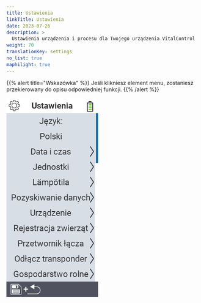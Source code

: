 ```yaml
---
title: Ustawienia
linkTitle: Ustawienia
date: 2023-07-26
description: >
  Ustawienia urządzenia i procesu dla Twojego urządzenia VitalControl
weight: 70
translationKey: settings
no_list: true
maphilight: true
---
```

{{% alert title="Wskazówka" %}}
Jeśli klikniesz element menu, zostaniesz przekierowany do opisu odpowiedniej funkcji.
{{% /alert %}}

<img src="images/menu.png" alt="Ustawienia VitalControl" title="Ustawienia" usemap="#workmap" class="maphilight" />

<map name="workmap">
  <area shape="rect" coords="2,40,230,120" alt="Język" title="Ustaw i trwale zapisz język interfejsu użytkownika na swoim urządzeniu VitalControl&#10;Kliknięcie myszą: otwórz dokumentację" href="/pl/docs/settings/language/">
  <area shape="rect" coords="2,120,230,160" alt="Data i czas" title="Tutaj ustawiasz datę i czas&#10;Kliknięcie myszą: otwórz dokumentację" href="/pl/docs/settings/datetime/">
  <area shape="rect" coords="2,160,230,200" alt="Jednostki" title="Tutaj wybierasz jednostki dla temperatury i masy&#10;Kliknięcie myszą: otwórz dokumentację" href="/pl/docs/settings/units/">
  <area shape="rect" coords="2,200,230,240" alt="Temperatura" title="Ustawienia temperatury dla aplikacji Twojego urządzenia VitalControl&#10;Kliknięcie myszą: otwórz dokumentację" href="/pl/docs/settings/temperature/">
   <area shape="rect" coords="2,240,230,280" alt="Pozyskiwanie danych" title="Tutaj zapisujesz istotne informacje dotyczące zbierania danych o zwierzętach&#10;Kliknięcie myszą: otwórz dokumentację" href="/pl/docs/settings/data-acquisition/">
   <area shape="rect" coords="2,280,230,320" alt="Urządzenie" title="Tutaj możesz dostosować różne ustawienia urządzenia&#10;Mausklick: zur Dokumentation" href="/pl/docs/settings/device/">
   <area shape="rect" coords="2,320,230,360" alt="Rejestracja zwierząt" title="Tutaj możesz dostosować kilka fabrycznych standardów dotyczących rejestracji nowych zwierząt do wymagań Twojego gospodarstwa.&#10;Kliknięcie myszą: otwórz dokumentację" href="/pl/docs/settings/animal-registration/">
   <area shape="rect" coords="2,360,230,400" alt="Powiązanie transpondera" title="Ustaw przypisanie transpondera na swoim urządzeniu VitalControl&#10;Kliknięcie myszą: otwórz dokumentację" href="/pl/docs/settings/transponder-linkage/">
   <area shape="rect" coords="2,400,230,439" alt="Odłączenie transpondera" title="Określ, jak identyfikator zwierzęcia będzie przypisany po odłączeniu transpondera&#10;Kliknięcie myszą: otwórz dokumentację" href="/pl/docs/settings/transponder-linkage/">
   <area shape="rect" coords="2,440,230,480" alt="Gospodarstwo" title="Trwale zapisz swój oficjalny dwunastocyfrowy krajowy identyfikator gospodarstwa na urządzeniu VitalControl&#10;Kliknięcie myszą: otwórz dokumentację" href="/pl/docs/settings/farm-number/">
   <area shape="rect" coords="2,482,123,519" alt="Wstecz" title="Wróć o jeden poziom" href="/pl/docs/menu/mainmenu/">
</map>


